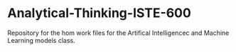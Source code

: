 # Analytical-Thinking-ISTE-600

Repository for the hom work files for the Artifical Intelligencec and Machine Learning models class.
